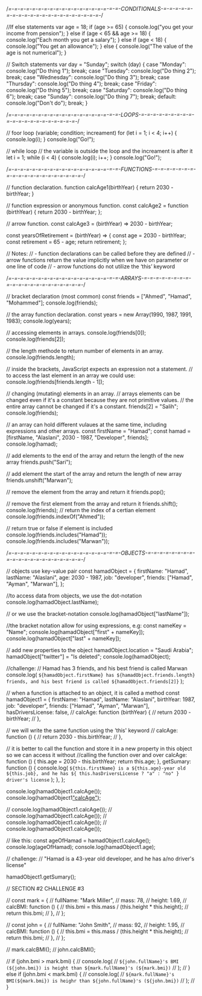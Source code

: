 /*=-=-=-=-=-=-=-=-=-=-=-=-=-=-=-=-=-=-=-CONDITIONALS-=-=-=-=-=-=-=-=-=-=-=-=-=-=-=-=-=-=-=-=-=-*/

//If else statements
var age = 18;
if (age >= 65) {
  console.log("you get your income from pension");
} else if (age < 65 && age >= 18) {
  console.log("Each month you get a salary");
} else if (age < 18) {
  console.log("You get an allowance");
} else {
  console.log("The value of the age is not numerical");
}

// Switch statements
var day = "Sunday";
switch (day) {
  case "Monday":
    console.log("Do thing 1");
    break;
  case "Tuesday":
    console.log("Do thing 2");
    break;
  case "Wednesday":
    console.log("Do thing 3");
    break;
  case "Thursday":
    console.log("Do thing 4");
    break;
  case "Friday":
    console.log("Do thing 5");
    break;
  case "Saturday":
    console.log("Do thing 6");
    break;
  case "Sunday":
    console.log("Do thing 7");
    break;
  default:
    console.log("Don't do");
    break;
}

/*=-=-=-=-=-=-=-=-=-=-=-=-=-=-=-=-=-=-=-LOOPS-=-=-=-=-=-=-=-=-=-=-=-=-=-=-=-=-=-=-=-=-=-*/

// foor loop (variable; condition; increament)
for (let i = 1; i < 4; i++) {
  console.log(i);
}
console.log("Go!");

// while loop
// the variable is outside the loop and the increament is after it
let i = 1;
while (i < 4) {
  console.log(i);
  i++;
}
console.log("Go!");

/*=-=-=-=-=-=-=-=-=-=-=-=-=-=-=-=-=-=-=-FUNCTIONS-=-=-=-=-=-=-=-=-=-=-=-=-=-=-=-=-=-=-=-=-*/

// function declaration.
function calcAge1(birthYear) {
  return 2030 - birthYear;
}

// function expression or anonymous function.
const calcAge2 = function (birthYear) {
  return 2030 - birthYear;
};

// arrow function.
const calcAge3 = (birthYear) => 2030 - birthYear;

const yearsOfRetirement = (birthYear) => {
  const age = 2030 - birthYear;
  const retirement = 65 - age;
  return retirement;
};

// Notes:
// - function declarations can be called before they are defined
// - arrow functions return the value implicitly when we have on parameter or one line of code
// - arrow functions do not utilize the ‘this’ keyword

/*=-=-=-=-=-=-=-=-=-=-=-=-=-=-=-=-=-=-=-ARRAYS-=-=-=-=-=-=-=-=-=-=-=-=-=-=-=-=-=-=-=-=-=-*/

// bracket declaration (most common)
const friends = ["Ahmed", "Hamad", "Mohammed"];
console.log(friends);

// the array function declaration.
const years = new Array(1990, 1987, 1991, 1983);
console.log(years);

// accessing elements in arrays.
console.log(friends[0]);
console.log(friends[2]);

// the length methode to return number of elements in an array.
console.log(friends.length);

// inside the brackets, JavaScript expects an expression not a statement.
// to access the last element in an array we could use:
console.log(friends[friends.length - 1]);

// changing (mutating) elements in an array.
// arrays elements can be changed even if it's a constant because they are not primitive values.
// the entire array cannot be changed if it's a constant.
friends[2] = "Salih";
console.log(friends);

// an array can hold different vulaues at the same time, including expressions and other arrays.
const firstName = "Hamad";
const hamad = [firstName, "Alaslani", 2030 - 1987, "Developer", friends];
console.log(hamad);

// add elements to the end of the array and return the length of the new array
friends.push("Sari");

// add element the start of the array and return the length of new array
friends.unshift("Marwan");

// remove the element from the array and return it
friends.pop();

// remove the first element from the array and return it
friends.shift();
console.log(friends);
// return the index of a certian element
console.log(friends.indexOf("Ahmed"));

// return true or false if element is included
console.log(friends.includes("Hamad"));
console.log(friends.includes("Marwan"));

/*=-=-=-=-=-=-=-=-=-=-=-=-=-=-=-=-=-=-=-OBJECTS-=-=-=-=-=-=-=-=-=-=-=-=-=-=-=-=-=-=-=-=-=-*/

// objects use key-value pair
const hamadObject = {
  firstName: "Hamad",
  lastName: "Alaslani",
  age: 2030 - 1987,
  job: "developer",
  friends: ["Hamad", "Ayman", "Marwan"],
};

//to access data from objects, we use the dot-notation
console.log(hamadObject.lastName);

// or we use the bracket-notation
console.log(hamadObject["lastName"]);

//the bracket notation allow for using expressions, e.g:
const nameKey = "Name";
console.log(hamadObject["first" + nameKey]);
console.log(hamadObject["last" + nameKey]);

// add new properties to the object
hamadObject.location = "Saudi Arabia";
hamadObject["twitter"] = "Is deleted";
console.log(hamadObject);

//challenge:
// Hamad has 3 friends, and his best friend is called Marwan
console.log(
  `${hamadObject.firstName} has ${hamadObject.friends.length} friends, and his best friend is called ${hamadObject.friends[2]}`
);

// when a function is attached to an object, it is called a method
const hamadObject1 = {
  firstName: "Hamad",
  lastName: "Alaslani",
  birthYear: 1987,
  job: "developer",
  friends: ["Hamad", "Ayman", "Marwan"],
  hasDriversLicense: false,
  // calcAge: function (birthYear) {
  //   return 2030 - birthYear;
  // },

  // we will write the same function using the 'this' keyword
  // calcAge: function () {
  //   return 2030 - this.birthYear;
  // },

  // it is better to call the function and store it in a new property in this object so we can access it without
  //calling the function over and over
  calcAge: function () {
    this.age = 2030 - this.birthYear;
    return this.age;
  },
  getSumary: function () {
    console.log(
      `${this.firstName} is a ${this.age}-year old ${this.job}, and he has ${
        this.hasDriversLicense ? "a" : "no"
      } driver's license`
    );
  },
};

console.log(hamadObject1.calcAge());
console.log(hamadObject1["calcAge"]());

// console.log(hamadObject1.calcAge());
// console.log(hamadObject1.calcAge());
// console.log(hamadObject1.calcAge());
// console.log(hamadObject1.calcAge());

// like this:
const ageOfHamad = hamadObject1.calcAge();
console.log(ageOfHamad);
console.log(hamadObject1.age);

// challenge:
// "Hamad is a 43-year old developer, and he has a/no driver's license"

hamadObject1.getSumary();

// SECTION #2 CHALLENGE #3

// const mark = {
//   fullName: "Mark Miller",
//   mass: 78,
//   height: 1.69,
//   calcBMI: function () {
//     this.bmi = this.mass / (this.height * this.height);
//     return this.bmi;
//   },
// };

// const john = {
//   fullName: "John Smith",
//   mass: 92,
//   height: 1.95,
//   calcBMI: function () {
//     this.bmi = this.mass / (this.height * this.height);
//     return this.bmi;
//   },
// };

// mark.calcBMI();
// john.calcBMI();

// if (john.bmi > mark.bmi) {
//   console.log(
//     `${john.fullName}'s BMI (${john.bmi}) is height than ${mark.fullName}'s (${mark.bmi})`
//   );
// } else if (john.bmi < mark.bmi) {
//   console.log(
//     `${mark.fullName}'s BMI(${mark.bmi}) is heighr than ${john.fullName}'s (${john.bmi})`
//   );
// }
